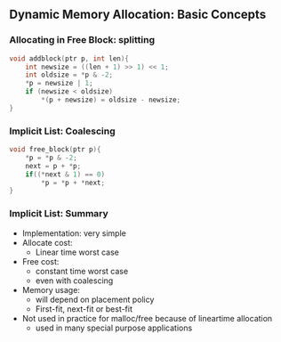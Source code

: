 ## Dynamic Memory Allocation: Basic Concepts



### Allocating in Free Block: splitting

```c
void addblock(ptr p, int len){
    int newsize = ((len + 1) >> 1) << 1;
    int oldsize = *p & -2;
    *p = newsize | 1;
    if (newsize < oldsize)
        *(p + newsize) = oldsize - newsize;
}
```



### Implicit List: Coalescing

```c
void free_block(ptr p){
    *p = *p & -2;
    next = p + *p;
    if((*next & 1) == 0)
        *p = *p + *next;
}
```



### Implicit List: Summary

- Implementation: very simple
- Allocate cost:
  - Linear time worst case
- Free cost:
  - constant time worst case
  - even with coalescing
- Memory usage:
  - will depend on placement policy
  - First-fit, next-fit or best-fit
- Not used in practice for malloc/free because of lineartime allocation
  - used in many special purpose applications
